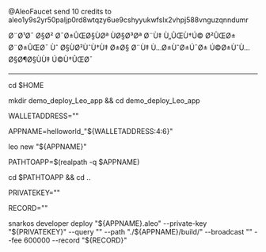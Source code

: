 @AleoFaucet send 10 credits to aleo1y9s2yr50paljp0rd8wtqzy6ue9cshyyukwfslx2vhpj588vnguzqnndumr

Ø¨Ø¹Ø¯ Ø§Ø² Ø¯Ø±ÛŒØ§ÙØª ÙØ§Ø³Øª Ø¨Ù‡ Ù„ÛŒÙ†Ú© Ø²ÛŒØ± Ø¨Ø±ÛŒØ¯ Ùˆ Ø§ÙØ²ÙˆÙ†Ù‡ Ø±Ø§ Ø¨Ù‡ Ù…Ø±ÙˆØ±Ú¯Ø± Ú©Ø±ÙˆÙ… Ø§Ø¶Ø§ÙÙ‡ Ú©Ù†ÛŒØ¯

------------------------------------------------------------------

cd $HOME

mkdir demo_deploy_Leo_app && cd demo_deploy_Leo_app

WALLETADDRESS=""

APPNAME=helloworld_"${WALLETADDRESS:4:6}"

leo new "${APPNAME}"

PATHTOAPP=$(realpath -q $APPNAME)

cd $PATHTOAPP && cd ..

PRIVATEKEY=""

RECORD=""

snarkos developer deploy "${APPNAME}.aleo" --private-key "${PRIVATEKEY}" --query "" --path "./${APPNAME}/build/" --broadcast "" --fee 600000 --record "${RECORD}"

    
